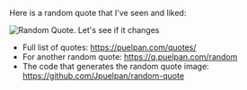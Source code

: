 Here is a random quote that I've seen and liked:

![Random Quote. Let's see if it changes](https://q.puelpan.com/random?s=18)

- Full list of quotes: https://puelpan.com/quotes/
- For another random quote: https://q.puelpan.com/random
- The code that generates the random quote image: https://github.com/Jpuelpan/random-quote
